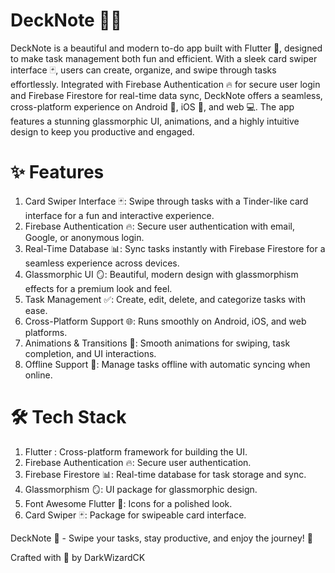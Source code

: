 # DeckNote 📝✨

DeckNote is a beautiful and modern to-do app built with Flutter 🦋, designed to make task management both fun and efficient. With a sleek card swiper interface 🃏, users can create, organize, and swipe through tasks effortlessly. Integrated with Firebase Authentication 🔥 for secure user login and Firebase Firestore for real-time data sync, DeckNote offers a seamless, cross-platform experience on Android 📱, iOS 🍎, and web 💻. The app features a stunning glassmorphic UI, animations, and a highly intuitive design to keep you productive and engaged.

# ✨ Features

1. Card Swiper Interface 🃏: Swipe through tasks with a Tinder-like card interface for a fun and interactive experience.
2. Firebase Authentication 🔥: Secure user authentication with email, Google, or anonymous login.
3. Real-Time Database 📊: Sync tasks instantly with Firebase Firestore for a seamless experience across devices.
4. Glassmorphic UI 🪞: Beautiful, modern design with glassmorphism effects for a premium look and feel.
5. Task Management ✅: Create, edit, delete, and categorize tasks with ease.
6. Cross-Platform Support 🌐: Runs smoothly on Android, iOS, and web platforms.
7. Animations & Transitions 🎉: Smooth animations for swiping, task completion, and UI interactions.
8. Offline Support 📴: Manage tasks offline with automatic syncing when online.


# 🛠️ Tech Stack

1. Flutter : Cross-platform framework for building the UI.
2. Firebase Authentication 🔥: Secure user authentication.
3. Firebase Firestore 📊: Real-time database for task storage and sync.
4. Glassmorphism 🪞: UI package for glassmorphic design.
5. Font Awesome Flutter 🎨: Icons for a polished look.
6. Card Swiper 🃏: Package for swipeable card interface.


DeckNote 📝 - Swipe your tasks, stay productive, and enjoy the journey! 🚀


Crafted with 💼 by DarkWizardCK
